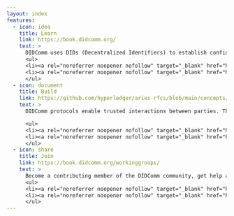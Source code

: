 ```yaml
---
layout: index
features:
  - icon: idea
    title: Learn
    link: https://book.didcomm.org/
    text: >
      DIDComm uses DIDs (Decentralized Identifiers) to establish confidential, ongoing connections, without the need for usernames and passwords. 
      <ul>
      <li><a rel="noreferrer noopener nofollow" target="_blank" href="https://book.didcomm.org/">Learn about DIDComm</a></li>
      <li><a rel="noreferrer noopener nofollow" target="_blank" href="https://book.didcomm.org/quickstart/">Quick Start</a></li>
      </ul>
  - icon: document
    title: Build
    link: https://github.com/hyperledger/aries-rfcs/blob/main/concepts/0003-protocols/README.md
    text: >
      DIDComm protocols enable trusted interactions between parties. These support activities like secure chat, verifiable credential exchange, buying and selling, scheduling, escrow, bidding, ticketing, and so forth. If not already in use, protocols can be designed for any use case.

      <ul>
      <li><a rel="noreferrer noopener nofollow" target="_blank" href="https://didcomm.org/search/">Browse Protocols</a></li>
      <li><a rel="noreferrer noopener nofollow" target="_blank" href="https://book.didcomm.org/developing_protocols/">Develop Protocols</a><\li>
      </ul>
  - icon: share
    title: Join
    link: https://book.didcomm.org/workinggroups/
    text: >
      Become a contributing member of the DIDComm community, get help and feedback, and collaborate with others. 
      <ul>
      <li><a rel="noreferrer noopener nofollow" target="_blank" href="https://github.com/decentralized-identity/didcomm-usergroup/">Join the DIDComm Users Group</a></li>
      <li><a rel="noreferrer noopener nofollow" target="_blank" href="https://github.com/decentralized-identity/didcomm">Join the DIDComm Working Group</a></li>
      </ul>
---
```


